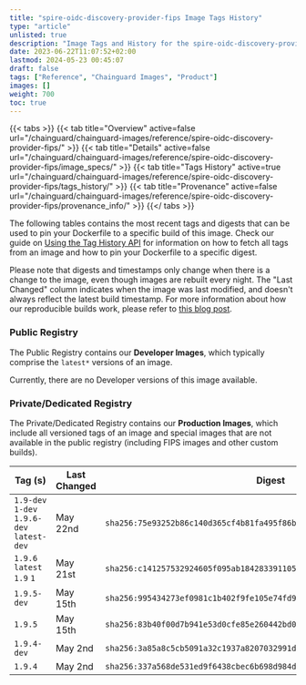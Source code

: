 ```yaml
---
title: "spire-oidc-discovery-provider-fips Image Tags History"
type: "article"
unlisted: true
description: "Image Tags and History for the spire-oidc-discovery-provider-fips Chainguard Image"
date: 2023-06-22T11:07:52+02:00
lastmod: 2024-05-23 00:45:07
draft: false
tags: ["Reference", "Chainguard Images", "Product"]
images: []
weight: 700
toc: true
---
```


{{< tabs >}}
{{< tab title="Overview" active=false url="/chainguard/chainguard-images/reference/spire-oidc-discovery-provider-fips/" >}}
{{< tab title="Details" active=false url="/chainguard/chainguard-images/reference/spire-oidc-discovery-provider-fips/image_specs/" >}}
{{< tab title="Tags History" active=true url="/chainguard/chainguard-images/reference/spire-oidc-discovery-provider-fips/tags_history/" >}}
{{< tab title="Provenance" active=false url="/chainguard/chainguard-images/reference/spire-oidc-discovery-provider-fips/provenance_info/" >}}
{{</ tabs >}}

The following tables contains the most recent tags and digests that can be used to pin your Dockerfile to a specific build of this image. Check our guide on [Using the Tag History API](/chainguard/chainguard-images/using-the-tag-history-api/) for information on how to fetch all tags from an image and how to pin your Dockerfile to a specific digest.

Please note that digests and timestamps only change when there is a change to the image, even though images are rebuilt every night. The "Last Changed" column indicates when the image was last modified, and doesn't always reflect the latest build timestamp. For more information about how our reproducible builds work, please refer to [this blog post](https://www.chainguard.dev/unchained/reproducing-chainguards-reproducible-image-builds).

### Public Registry
The Public Registry contains our **Developer Images**, which typically comprise the `latest*` versions of an image.

Currently, there are no Developer versions of this image available.

### Private/Dedicated Registry
The Private/Dedicated Registry contains our **Production Images**, which include all versioned tags of an image and special images that are not available in the public registry (including FIPS images and other custom builds).

| Tag (s)                                     | Last Changed | Digest                                                                    |
|---------------------------------------------|--------------|---------------------------------------------------------------------------|
|  `1.9-dev` `1-dev` `1.9.6-dev` `latest-dev` | May 22nd     | `sha256:75e93252b86c140d365cf4b81fa495f86b90458dd163e0f513d2139cfd6ffd0f` |
|  `1.9.6` `latest` `1.9` `1`                 | May 21st     | `sha256:c141257532924605f095ab18428339110572a94b6a4434fff63b60346fe4bab8` |
|  `1.9.5-dev`                                | May 15th     | `sha256:995434273ef0981c1b402f9fe105e74fd90bd4ed972c991e13fc4cde0b3e3d8f` |
|  `1.9.5`                                    | May 15th     | `sha256:83b40f00d7b941e53d0cfe85e260442bd0e219571b9979b18125bb1c4053fa96` |
|  `1.9.4-dev`                                | May 2nd      | `sha256:3a85a8c5cb5091a32c1937a8207032991dd50290234d06f3ae575d1e18e4d48c` |
|  `1.9.4`                                    | May 2nd      | `sha256:337a568de531ed9f6438cbec6b698d984d98fa47df5ddfe4cd7fa9f46e4bb43e` |

